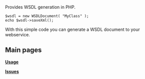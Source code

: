 Provides WSDL generation in PHP.

```
$wsdl = new WSDLDocument( "MyClass" );
echo $wsdl->saveXml();
```

With this simple code you can generate a WSDL document to your webservice.

## Main pages ##

**[Usage](http://code.google.com/p/wsdldocument/wiki/usage)**

**[Issues](http://code.google.com/p/wsdldocument/issues/list)**

